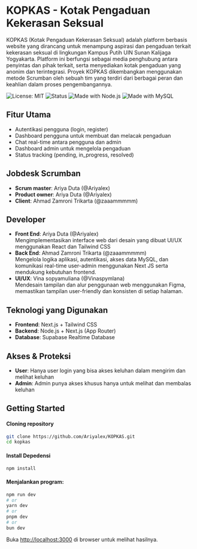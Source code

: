 # KOPKAS - Kotak Pengaduan Kekerasan Seksual

KOPKAS (Kotak Pengaduan Kekerasan Seksual) adalah platform berbasis website yang dirancang untuk menampung aspirasi dan pengaduan terkait kekerasan seksual di lingkungan Kampus Putih UIN Sunan Kalijaga Yogyakarta. Platform ini berfungsi sebagai media penghubung antara penyintas dan pihak terkait, serta menyediakan kotak pengaduan yang anonim dan terintegrasi. Proyek KOPKAS dikembangkan menggunakan metode Scrumban oleh sebuah tim yang terdiri dari berbagai peran dan keahlian dalam proses pengembangannya.

![License: MIT](https://img.shields.io/badge/License-MIT-green.svg)
![Status](https://img.shields.io/badge/status-In%20Development-orange)
![Made with Node.js](https://img.shields.io/badge/Backend-Next.js-blue)
![Made with MySQL](https://img.shields.io/badge/Database-Supabase-lightgrey)

## Fitur Utama
- Autentikasi pengguna (login, register)
- Dashboard pengguna untuk membuat dan melacak pengaduan
- Chat real-time antara pengguna dan admin
- Dashboard admin untuk mengelola pengaduan
- Status tracking (pending, in_progress, resolved)

## Jobdesk Scrumban
- **Scrum master**: Ariya Duta (@Ariyalex)  
- **Product owner**: Ariya Duta (@Ariyalex)  
- **Client**: Ahmad Zamroni Trikarta (@zaaammmmm)  

## Developer
- **Front End**: Ariya Duta (@Ariyalex)  
Mengimplementasikan interface web dari desain yang dibuat UI/UX menggunakan React dan Tailwind CSS
- **Back End**: Ahmad Zamroni Trikarta (@zaaammmmm)  
Mengelola logika aplikasi, autentikasi, akses data MySQL, dan komunikasi real-time user-admin menggunakan Next JS serta mendukung kebutuhan frontend.
- **UI/UX**: Vina sopyamuliana (@Vinaspymlana)  
  Mendesain tampilan dan alur penggunaan web menggunakan Figma, memastikan tampilan user-friendly dan konsisten di setiap halaman.

## Teknologi yang Digunakan
- **Frontend**: Next.js + Tailwind CSS
- **Backend**: Node.js + Next.js (App Router)
- **Database**: Supabase Realtime Database

## Akses & Proteksi
- **User**: Hanya user login yang bisa akses keluhan dalam mengirim dan melihat keluhan
- **Admin**: Admin punya akses khusus hanya untuk melihat dan membalas keluhan

## Getting Started

#### Cloning repository  

```bash
git clone https://github.com/Ariyalex/KOPKAS.git  
cd kopkas
```

#### Install Depedensi  
```bash
npm install
```

#### Menjalankan program:

```bash
npm run dev
# or
yarn dev
# or
pnpm dev
# or
bun dev
```

Buka [http://localhost:3000](http://localhost:3000) di browser untuk melihat hasilnya.
